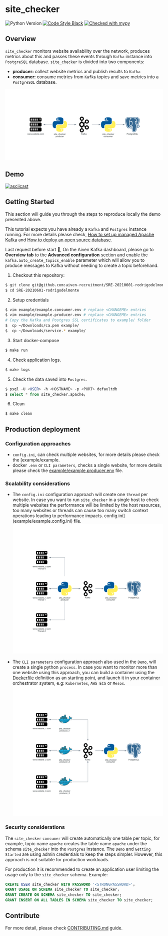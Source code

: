# site_checker
![Python Version](https://img.shields.io/badge/Python-3.7-blue)
[![Code Style Black](https://img.shields.io/badge/code%20style-black-000000.svg)](https://github.com/ambv/black/)
[![Checked with mypy](http://www.mypy-lang.org/static/mypy_badge.svg)](http://mypy-lang.org/)

## Overview

`site_checker` monitors website availability over the
network, produces metrics about this and passes these events through `Kafka` instance into `PostgreSQL` database.
`site_checker` is divided into two components:

- **producer:** collect website metrics and publish results to `Kafka`
- **consumer:** consume metrics from `Kafka` topics and save metrics into a `PostgreSQL` database.

![architecture diagram](docs/site_checker_architecture.png)

## Demo

[![asciicast](https://asciinema.org/a/3zKRgfBovD0qMehdVwWBuf0ao.svg)](https://asciinema.org/a/3zKRgfBovD0qMehdVwWBuf0ao)

## Getting Started

This section will guide you through the steps to reproduce locally the demo presented above.

This tutorial expects you have already a `Kafka` and `Postgres` instance running. For more details please check, [How to set up managed Apache Kafka](https://www.youtube.com/watch?v=YH-S3Huwfms) and [How to deploy an open source database](https://www.youtube.com/watch?v=t95IQ0kpbFY).

Last request before start 🙏, On the Aiven Kafka dashboard, please go to  **Overview tab** to the **Advanced configuration** section and enable the `kafka.auto_create_topics_enable` parameter which will allow you to produce messages to Kafka without needing to create a topic beforehand.

1. Checkout this repository:

```sh
$ git clone git@github.com:aiven-recruitment/SRE-20210601-rodrigodelmonte.git
$ cd SRE-20210601-rodrigodelmonte
```

2. Setup credentials

```sh
$ vim example/example.consumer.env # replace <CHANGEME> entries
$ vim example/example.producer.env # replace <CHANGEME> entries
# Copy the Kafka and Postgres SSL certificates to example/ folder
$  cp ~/Downloads/ca.pem example/
$  cp ~/Downloads/service.* example/
```

3. Start docker-compose

```sh
$ make run
```

4. Check application logs.

```sh
$ make logs
```

5. Check the data saved into `Postgres`.

 ```sql
$ psql -U <USER> -h <HOSTNAME> -p <PORT> defaultdb
$ select * from site_checker.apache;
 ```

6. Clean

```sh
$ make clean
```

## Production deployment

### Configuration approaches

- `config.ini`, can check multiple websites, for more details please check the [example/example.
- docker `.env` or `CLI parameters`, checks a single website, for more details please check the [example/example.producer.env](example/example.producer.env) file.
### Scalability considerations

- The `config.ini` configuration approach will create one `thread` per website. In case you want to run `site_checker` in a single host to check multiple websites the performance will be limited by the host resources, too many websites or threads can cause too many switch context operations leading to performance impacts.
config.ini](example/example.config.ini) file.
![site_checker_config_ini diagram](docs/site_checker_config_ini.png)

- The `CLI parameters` configuration approach also used in the `Demo`, will create a single python `process`. In case you want to monitor more than one website using this approach, you can build a container using the [Dockerfile](Dockerfile) definition as an starting point, and launch it in your container orchestrator system, e.g: `Kubernetes`, `AWS ECS` or `Mesos`.
![site_checker_cli_parameters diagram](docs/site_checker_cli_parameters.png)
### Security considerations

The `site_checker` `consumer` will create automatically one table per topic, for example, topic name `apache` creates the table name `apache` under the schema `site_checker` into the `Postgres` instance. The `Demo` and `Getting Started` are using admin credentials to keep the steps simpler. However, this approach is not suitable for production workloads.

For production it is recommended to create an application user limiting the usage only to the `site_checker` schema.
Example:

```sql
CREATE USER site_checker WITH PASSWORD '<STRONGPASSWORD>';
GRANT USAGE ON SCHEMA site_checker TO site_checker;
GRANT CREATE ON SCHEMA site_checker TO site_checker;
GRANT INSERT ON ALL TABLES IN SCHEMA site_checker TO site_checker;
```

## Contribute
For more detail, please check [CONTRIBUTING.md](CONTRIBUTING.md) guide.
